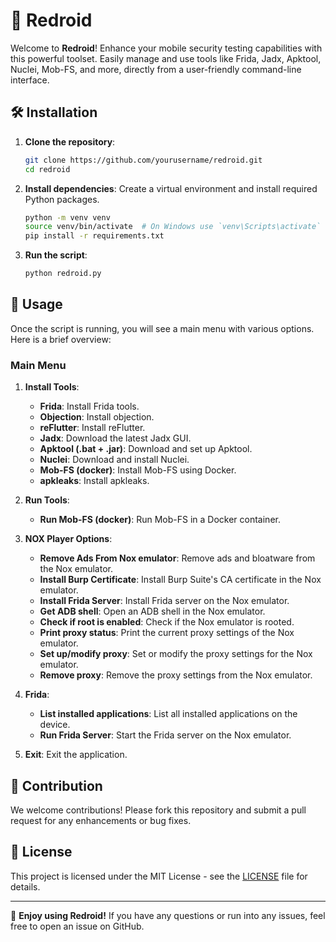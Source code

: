 # 🚀 Redroid

Welcome to **Redroid**! Enhance your mobile security testing capabilities with this powerful toolset. Easily manage and use tools like Frida, Jadx, Apktool, Nuclei, Mob-FS, and more, directly from a user-friendly command-line interface.

## 🛠️ Installation

1. **Clone the repository**:
    ```sh
    git clone https://github.com/yourusername/redroid.git
    cd redroid
    ```

2. **Install dependencies**:
    Create a virtual environment and install required Python packages.
    ```sh
    python -m venv venv
    source venv/bin/activate  # On Windows use `venv\Scripts\activate`
    pip install -r requirements.txt
    ```

3. **Run the script**:
    ```sh
    python redroid.py
    ```

## 📖 Usage

Once the script is running, you will see a main menu with various options. Here is a brief overview:

### Main Menu

1. **Install Tools**:
    - **Frida**: Install Frida tools.
    - **Objection**: Install objection.
    - **reFlutter**: Install reFlutter.
    - **Jadx**: Download the latest Jadx GUI.
    - **Apktool (.bat + .jar)**: Download and set up Apktool.
    - **Nuclei**: Download and install Nuclei.
    - **Mob-FS (docker)**: Install Mob-FS using Docker.
    - **apkleaks**: Install apkleaks.

2. **Run Tools**:
    - **Run Mob-FS (docker)**: Run Mob-FS in a Docker container.

3. **NOX Player Options**:
    - **Remove Ads From Nox emulator**: Remove ads and bloatware from the Nox emulator.
    - **Install Burp Certificate**: Install Burp Suite's CA certificate in the Nox emulator.
    - **Install Frida Server**: Install Frida server on the Nox emulator.
    - **Get ADB shell**: Open an ADB shell in the Nox emulator.
    - **Check if root is enabled**: Check if the Nox emulator is rooted.
    - **Print proxy status**: Print the current proxy settings of the Nox emulator.
    - **Set up/modify proxy**: Set or modify the proxy settings for the Nox emulator.
    - **Remove proxy**: Remove the proxy settings from the Nox emulator.

4. **Frida**:
    - **List installed applications**: List all installed applications on the device.
    - **Run Frida Server**: Start the Frida server on the Nox emulator.

5. **Exit**: Exit the application.

## 🤝 Contribution

We welcome contributions! Please fork this repository and submit a pull request for any enhancements or bug fixes.

## 📜 License

This project is licensed under the MIT License - see the [LICENSE](LICENSE) file for details.

---

🎉 **Enjoy using Redroid!** If you have any questions or run into any issues, feel free to open an issue on GitHub.

